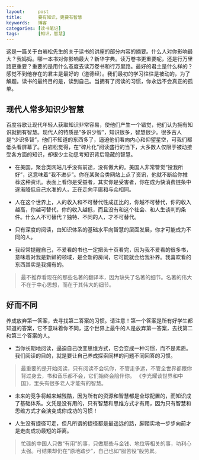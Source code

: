 ```yaml
---
layout:     post
title:      要有知识，更要有智慧
keywords:   博客
categories: [读书笔记]
tags:	    [知识，智慧]
---
```

这是一篇关于白岩松先生的关于读书的讲座的部分内容的摘要。什么人对你影响最大？我妈妈。哪一本书对你影响最大？新华字典。读万卷书更重要呢，还是行万里路更重要？重要的是用什么态度去读万卷书和行万里路。最好的君主是什么样的？感觉不到他存在的君主是最好的（道德经）。我们最初的学习往往是被动的，为了解题。读书的最终目的是，读到自己。当拥有了阅读的习惯，你永远不会真正的孤单。

## 现代人常多知识少智慧

百度谷歌让现代年轻人获取知识非常容易，使他们产生一个错觉，他们认为拥有知识就拥有智慧。现代人的特质是“多识少智”，知识很多，智慧很少。很多古人是“少识多智”，他们不知道的东西多了，逼迫他们看向内心和仰望星空，可我们都低头看屏幕了。白岩松觉得，在“碎片化”阅读盛行的当下，大多数人仅限于被动接受各方面的知识，却很少主动思考知识背后隐藏的智慧。 

* 在美国，聚合类网站几乎没有前途，没有做大的。美国人非常警觉“投我所好”，这意味着“我不进步”。你在某聚合类网站上点了资讯，他就不断给你推荐这种资讯。表面上看你是受益者，其实你是受害者，你在成为快消费链条中逐渐降低自己水准的人，正在走向平庸和与众相同。

* 人在这个世界上，人的收入和不可替代性成正比的，你越不可替代，你的收入越高，你越可替代，你的收入越低，而且没有和这个社会、和人生谈判的条件。什么人不可替代？独特、不同的人，才不可替代。

* 只有深度的阅读，由知识体系的基础水平向智慧的层面发展，你才可能成为不同的人。

* 我经常提醒自己，不爱看的书也一定把头十页看完，因为我不爱看的很多书，意味着对我是新鲜的领域，是全新的房间，它可能就会给我补养。我喜欢看的东西其实是我拥有的。
 > 最不推荐看现在的那些名著的翻译本，因为缺失了名著的细节。名著的伟大不在于中心思想，而在于其伟大的细节。

## 好而不同

养成放弃第一答案，去寻找第二答案的习惯。请注意！第一个答案是所有好学生都知道的答案，它不意味着你不同，这个世界上最牛的人是放弃第一答案，去找第二和第三个答案的人。

* 当你长期地阅读，逼迫自己改变思维方式，它会变成一种习惯，而不是素质。我们阅读的目的，就是要让自己养成探索同样的问题不同回答的习惯。
 > 最重要的是开始阅读，只有阅读不会坑你，不管走多远，不管全世界都跟你背过身去，书和音乐都不会，它们始终会陪伴你。
 > 《李光耀谈世界和中国》，里头有很多老人才能有的智慧。

* 未来的竞争将越来越残酷，因为所有的资源和智慧都是全球配置的，而知识成了基础体系。文凭是没有用的，只有智慧和思维方式才有用，因为只有智慧和思维方式才会演变成你成功的习惯！

* 人生没有捷径可走，但凡所谓的捷径都是最遥远的路，脚踏实地一步步向前才是走向成功最短的距离。
 > 忙碌的中国人只做“有用”的事，只做那些与金钱、地位等相关的事，功利心太强。可结果却仍在“原地踏步”，自己也如“服苦役”般劳累。



